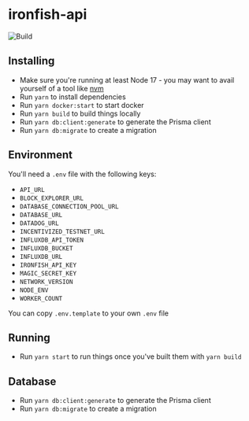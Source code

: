 # ironfish-api

![Build](https://github.com/iron-fish/ironfish-api/actions/workflows/ci.yml/badge.svg)

## Installing

* Make sure you're running at least Node 17 - you may want to avail yourself of a tool like [nvm](https://nvm.sh)
* Run `yarn` to install dependencies
* Run `yarn docker:start` to start docker
* Run `yarn build` to build things locally
* Run `yarn db:client:generate` to generate the Prisma client
* Run `yarn db:migrate` to create a migration

## Environment

You'll need a `.env` file with the following keys:

* `API_URL`
* `BLOCK_EXPLORER_URL`
* `DATABASE_CONNECTION_POOL_URL`
* `DATABASE_URL`
* `DATADOG_URL`
* `INCENTIVIZED_TESTNET_URL`
* `INFLUXDB_API_TOKEN`
* `INFLUXDB_BUCKET`
* `INFLUXDB_URL`
* `IRONFISH_API_KEY`
* `MAGIC_SECRET_KEY`
* `NETWORK_VERSION`
* `NODE_ENV`
* `WORKER_COUNT`

You can copy `.env.template` to your own `.env` file

## Running

* Run `yarn start` to run things once you've built them with `yarn build`

## Database

* Run `yarn db:client:generate` to generate the Prisma client
* Run `yarn db:migrate` to create a migration
